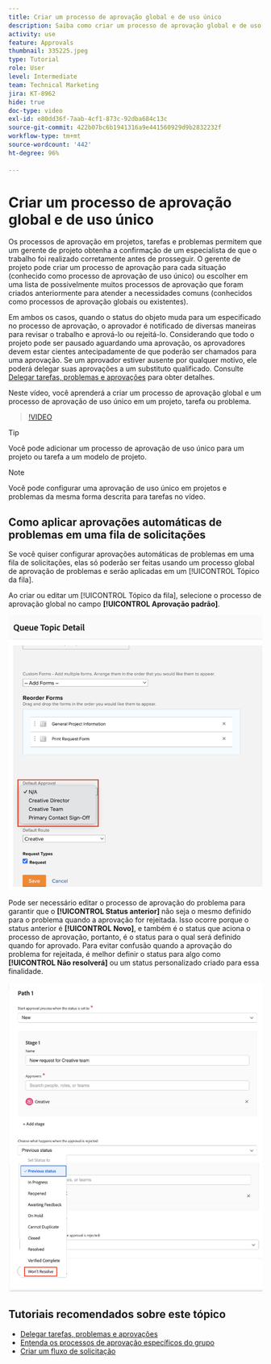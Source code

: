```yaml
---
title: Criar um processo de aprovação global e de uso único
description: Saiba como criar um processo de aprovação global e de uso único em um projeto, tarefa ou problema.
activity: use
feature: Approvals
thumbnail: 335225.jpeg
type: Tutorial
role: User
level: Intermediate
team: Technical Marketing
jira: KT-8962
hide: true
doc-type: video
exl-id: e80dd36f-7aab-4cf1-873c-92dba684c13c
source-git-commit: 422b07bc6b1941316a9e441560929d9b2832232f
workflow-type: tm+mt
source-wordcount: '442'
ht-degree: 96%

---
```


# Criar um processo de aprovação global e de uso único

Os processos de aprovação em projetos, tarefas e problemas permitem que um gerente de projeto obtenha a confirmação de um especialista de que o trabalho foi realizado corretamente antes de prosseguir. O gerente de projeto pode criar um processo de aprovação para cada situação (conhecido como processo de aprovação de uso único) ou escolher em uma lista de possivelmente muitos processos de aprovação que foram criados anteriormente para atender a necessidades comuns (conhecidos como processos de aprovação globais ou existentes).

Em ambos os casos, quando o status do objeto muda para um especificado no processo de aprovação, o aprovador é notificado de diversas maneiras para revisar o trabalho e aprová-lo ou rejeitá-lo. Considerando que todo o projeto pode ser pausado aguardando uma aprovação, os aprovadores devem estar cientes antecipadamente de que poderão ser chamados para uma aprovação. Se um aprovador estiver ausente por qualquer motivo, ele poderá delegar suas aprovações a um substituto qualificado. Consulte [Delegar tarefas, problemas e aprovações](/help/manage-work/approval-processes-and-milestone-paths/delegate-approvals.md) para obter detalhes.

Neste vídeo, você aprenderá a criar um processo de aprovação global e um processo de aprovação de uso único em um projeto, tarefa ou problema.

>[!VIDEO](https://video.tv.adobe.com/v/335225/?quality=12&learn=on)

>[!TIP]
>
>Você pode adicionar um processo de aprovação de uso único para um projeto ou tarefa a um modelo de projeto.

>[!NOTE]
>
>Você pode configurar uma aprovação de uso único em projetos e problemas da mesma forma descrita para tarefas no vídeo.

## Como aplicar aprovações automáticas de problemas em uma fila de solicitações

Se você quiser configurar aprovações automáticas de problemas em uma fila de solicitações, elas só poderão ser feitas usando um processo global de aprovação de problemas e serão aplicadas em um [!UICONTROL Tópico da fila].

Ao criar ou editar um [!UICONTROL Tópico da fila], selecione o processo de aprovação global no campo **[!UICONTROL Aprovação padrão]**.

![Imagem mostrando como selecionar um processo de aprovação padrão em um tópico da fila](assets/automatic-issue-approval-1.png)

Pode ser necessário editar o processo de aprovação do problema para garantir que o **[!UICONTROL Status anterior]** não seja o mesmo definido para o problema quando a aprovação for rejeitada. Isso ocorre porque o status anterior é **[!UICONTROL Novo]**, e também é o status que aciona o processo de aprovação, portanto, é o status para o qual será definido quando for aprovado. Para evitar confusão quando a aprovação do problema for rejeitada, é melhor definir o status para algo como **[!UICONTROL Não resolverá]** ou um status personalizado criado para essa finalidade.

![Imagem mostrando a alteração do status a ser usado quando o problema for rejeitado](assets/automatic-issue-approval-2.png)


## Tutoriais recomendados sobre este tópico

* [Delegar tarefas, problemas e aprovações](/help/manage-work/approval-processes-and-milestone-paths/delegate-approvals.md)
* [Entenda os processos de aprovação específicos do grupo](/help/administration-and-setup/approval-processes-and-milestone-paths/group-specific-approval-processes.md)
* [Criar um fluxo de solicitação](/help/manage-work/request-queues/create-a-request-flow.md)

